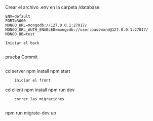
```
```

Crear el archivo .env en la carpeta /database
```
ENV=default
PORT=3000
MONGO_URL=mongodb://127.0.0.1:27017/
MONGO_URL_AUTH_ENABLED=mongodb://user:password@127.0.0.1:27017/
MONGO_DB=test
```
    Iniciar el back  
    
```

```
prueba Commit
```

```
cd server
npm install
npm start
```
    iniciar el front
```
cd client
npm install
npm run dev
```
	correr las migraciones
	
```
npm run migrate-dev up
```



